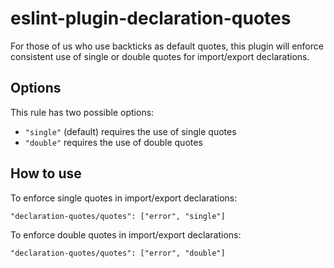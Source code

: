 # eslint-plugin-declaration-quotes

For those of us who use backticks as default quotes, this plugin will enforce consistent use of single or double quotes for import/export declarations.

## Options

This rule has two possible options:

* `"single"` (default) requires the use of single quotes
* `"double"` requires the use of double quotes

## How to use

To enforce single quotes in import/export declarations:

```jsonc
"declaration-quotes/quotes": ["error", "single"]
```

To enforce double quotes in import/export declarations:

```jsonc
"declaration-quotes/quotes": ["error", "double"]
```
